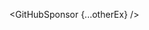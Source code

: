 <script>
  import { GitHubSponsor } from 'svelte-shields'
  import type { GitHubSponsorPropsType } from 'svelte-shields';
  
  const otherEx: GitHubSponsorPropsType = {
    user: 'shinokada',
    cacheSeconds: '86400',
  }
</script>

<GitHubSponsor {...otherEx} />